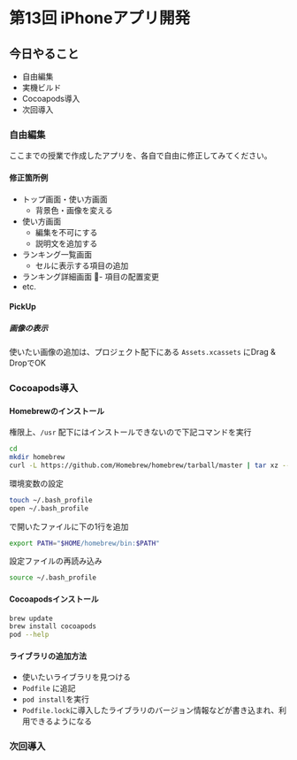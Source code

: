 # 第13回 iPhoneアプリ開発

## 今日やること
- 自由編集
- 実機ビルド
- Cocoapods導入
- 次回導入

### 自由編集
ここまでの授業で作成したアプリを、各自で自由に修正してみてください。

#### 修正箇所例
- トップ画面・使い方画面
    - 背景色・画像を変える
- 使い方画面
    - 編集を不可にする
    - 説明文を追加する
- ランキング一覧画面
    - セルに表示する項目の追加
- ランキング詳細画面
    - 項目の配置変更
- etc.

#### PickUp
##### 画像の表示
使いたい画像の追加は、プロジェクト配下にある `Assets.xcassets` にDrag & DropでOK

### Cocoapods導入
#### Homebrewのインストール
権限上、`/usr` 配下にはインストールできないので下記コマンドを実行
```bash
cd
mkdir homebrew
curl -L https://github.com/Homebrew/homebrew/tarball/master | tar xz --strip 1 -C homebrew
```
環境変数の設定
```bash
touch ~/.bash_profile
open ~/.bash_profile
```
で開いたファイルに下の1行を追加
```bash
export PATH="$HOME/homebrew/bin:$PATH"
```
設定ファイルの再読み込み
```bash
source ~/.bash_profile
```

#### Cocoapodsインストール
```bash
brew update
brew install cocoapods
pod --help
```

#### ライブラリの追加方法
- 使いたいライブラリを見つける
- `Podfile` に追記
- `pod install`を実行
- `Podfile.lock`に導入したライブラリのバージョン情報などが書き込まれ、利用できるようになる

### 次回導入
